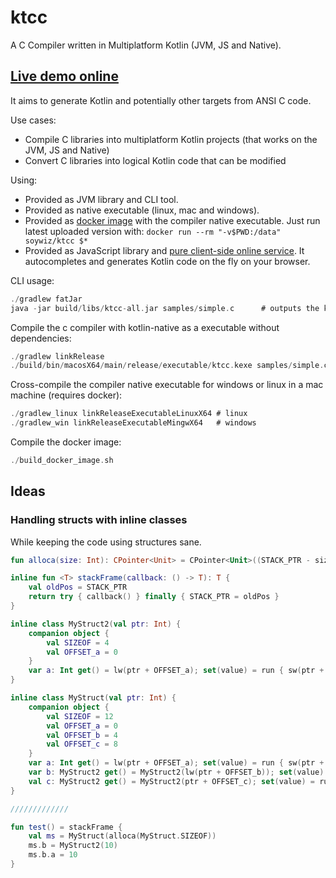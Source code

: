 # ktcc

A C Compiler written in Multiplatform Kotlin (JVM, JS and Native).

## [Live demo online](https://soywiz.github.io/ktcc/)

It aims to generate Kotlin and potentially other targets from ANSI C code.

Use cases:

* Compile C libraries into multiplatform Kotlin projects (that works on the JVM, JS and Native)
* Convert C libraries into logical Kotlin code that can be modified

Using:

* Provided as JVM library and CLI tool.
* Provided as native executable (linux, mac and windows).
* Provided as [docker image](https://cloud.docker.com/repository/docker/soywiz/ktcc/) with the compiler native executable. Just run latest uploaded version with: `docker run --rm "-v$PWD:/data" soywiz/ktcc $*`
* Provided as JavaScript library and [pure client-side online service](https://soywiz.github.io/ktcc/). It autocompletes and generates Kotlin code on the fly on your browser.

CLI usage:

```kotlin
./gradlew fatJar
java -jar build/libs/ktcc-all.jar samples/simple.c      # outputs the kotlin code
```

Compile the c compiler with kotlin-native as a executable without dependencies:

```kotlin
./gradlew linkRelease
./build/bin/macosX64/main/release/executable/ktcc.kexe samples/simple.c
```

Cross-compile the compiler native executable for windows or linux in a mac machine (requires docker):

```kotlin
./gradlew_linux linkReleaseExecutableLinuxX64 # linux
./gradlew_win linkReleaseExecutableMingwX64   # windows
```

Compile the docker image:

```kotlin
./build_docker_image.sh
```

## Ideas

### Handling structs with inline classes

While keeping the code using structures sane.

```kotlin
fun alloca(size: Int): CPointer<Unit> = CPointer<Unit>((STACK_PTR - size).also { STACK_PTR -= size })

inline fun <T> stackFrame(callback: () -> T): T {
    val oldPos = STACK_PTR
    return try { callback() } finally { STACK_PTR = oldPos }
}

inline class MyStruct2(val ptr: Int) {
    companion object {
        val SIZEOF = 4
        val OFFSET_a = 0
    }
    var a: Int get() = lw(ptr + OFFSET_a); set(value) = run { sw(ptr + OFFSET_a, value) }
}

inline class MyStruct(val ptr: Int) {
    companion object {
        val SIZEOF = 12
        val OFFSET_a = 0
        val OFFSET_b = 4
        val OFFSET_c = 8
    }
    var a: Int get() = lw(ptr + OFFSET_a); set(value) = run { sw(ptr + OFFSET_a, value) }
    var b: MyStruct2 get() = MyStruct2(lw(ptr + OFFSET_b)); set(value) = run { sw(ptr + OFFSET_b, value.ptr) } // Pointer to MyStruct2
    val c: MyStruct2 get() = MyStruct2(ptr + OFFSET_c); set(value) = run { /* memcpy */ }
}

/////////////

fun test() = stackFrame {
    val ms = MyStruct(alloca(MyStruct.SIZEOF)) 
    ms.b = MyStruct2(10)
    ms.b.a = 10
}
```